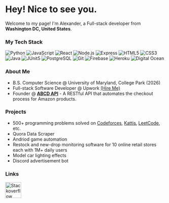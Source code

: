 # Hey! Nice to see you.

Welcome to my page!
I'm Alexander, a Full-stack developer from <img src="https://cdn-icons-png.flaticon.com/512/197/197484.png" width="12"/> **Washington DC, United States**.

### My Tech Stack

<img alt="Python" src="https://img.shields.io/badge/-Python-3776AB?style=flat-square&logo=Python&logoColor=white" /> <img alt="JavaScript" src="https://img.shields.io/badge/-JavaScript-F7DF1E?style=flat-square&logo=JavaScript&logoColor=white" /> <img alt="React" src="https://img.shields.io/badge/-React-61DAFB?style=flat-square&logo=React&logoColor=white" /> <img alt="Node.js" src="https://img.shields.io/badge/-Node.js-43853d?style=flat-square&logo=Node.js&logoColor=white" /> <img alt="Express" src="https://img.shields.io/badge/-Express-000000?style=flat-square&logo=Express&logoColor=white" /> <img alt="HTML5" src="https://img.shields.io/badge/-HTML5-E34F26?style=flat-square&logo=HTML5&logoColor=white" /> <img alt="CSS3" src="https://img.shields.io/badge/-CSS3-1572B6?style=flat-square&logo=CSS3&logoColor=white" /> <img alt="Java" src="https://img.shields.io/badge/-Java-F89820?style=flat-square&logo=Java&logoColor=white" /> <img alt="JUnit5" src="https://img.shields.io/badge/-JUnit5-25A162?style=flat-square&logo=JUnit5&logoColor=white" /> <img alt="PostgreSQL" src="https://img.shields.io/badge/-PostgreSQL-4169E1?style=flat-square&logo=PostgreSQL&logoColor=white" /> <img alt="Git" src="https://img.shields.io/badge/-Git-F05032?style=flat-square&logo=Git&logoColor=white" /> <img alt="Firebase" src="https://img.shields.io/badge/-Firebase-FFCA28?style=flat-square&logo=Firebase&logoColor=white" /> <img alt="Heroku" src="https://img.shields.io/badge/-Heroku-430098?style=flat-square&logo=Heroku&logoColor=white" /> <img alt="Digital Ocean" src="https://img.shields.io/badge/-Digital_Ocean-0080FF?style=flat-square&logo=DigitalOcean&logoColor=white" />

### About Me

- B.S. Computer Science @ University of Maryland, College Park (2026)
- Full-stack Software Developer @ Upwork [(Hire Me)](https://www.upwork.com/freelancers/~011adf5137ee79cb10)
- Founder @ [**ABCD API**](https://abcd.rest) - A RESTful API that automates the checkout process for Amazon products.

### Projects

- 500+ programming problems solved on [Codeforces](https://github.com/akantuni/Codeforces), [Kattis](https://github.com/akantuni/Kattis), [LeetCode](https://github.com/akantuni/LeetCode), etc.
- Quora Data Scraper
- Andriod game automation
- Restock and new-drop monitoring software for 10 online retail stores each with 1M+ daily users
- Model car lighting effects
- Discord advertisement bot

### Links

[<img src="https://upload.wikimedia.org/wikipedia/commons/e/ef/Stack_Overflow_icon.svg" alt="Stackoverflow Logo" height="50">](https://stackoverflow.com/users/5605564/kantuni)
